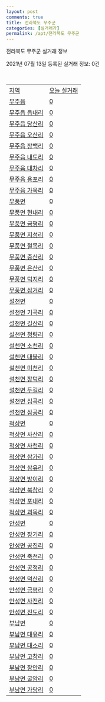 ```yaml
---
layout: post
comments: true
title: 전라북도 무주군
categories: [실거래가]
permalink: /apt/전라북도 무주군
---
```


전라북도 무주군 실거래 정보

2021년 07월 13일 등록된 실거래 정보: 0건

<script type="text/javascript">
  google.charts.load('current', {'packages':['corechart']});
  google.charts.setOnLoadCallback(drawChart);

  function drawChart() {
    var data = google.visualization.arrayToDataTable([['거래일', '매매', '전월세', '전매'], ['20-07', 5, 16, 0], ['20-08', 1, 23, 0], ['20-09', 10, 12, 0], ['20-10', 4, 3, 0], ['20-11', 5, 3, 0], ['20-12', 12, 2, 0], ['21-01', 16, 2, 0], ['21-02', 14, 5, 0], ['21-03', 7, 1, 0], ['21-04', 18, 2, 0], ['21-05', 14, 1, 0], ['21-06', 3, 2, 0]]);

    var options = {
      title: '최근 1년간 유형별 거래량 추이',
      legend: { position: 'bottom' }
    };

    var chart = new google.visualization.LineChart(document.getElementById('columnchart_material'));
    chart.draw(data, (options));
  }
</script>

<div id="columnchart_material" style="width: 95%; margin-left: -35px"></div>
<br>
<table class="sortable">
  <tr>
    <td><a href="#">지역</a></td>
    <td><a href="#">오늘 실거래</a></td>
  </tr>

  
  <tr class="item">
    <td><a href="전라북도 무주군 무주읍">무주읍</a></td>
    <td><a href="전라북도 무주군 무주읍">0</a></td>
  </tr>
    

  <tr class="item">
    <td><a href="전라북도 무주군 무주읍 읍내리">무주읍 읍내리</a></td>
    <td><a href="전라북도 무주군 무주읍 읍내리">0</a></td>
  </tr>
    

  <tr class="item">
    <td><a href="전라북도 무주군 무주읍 당산리">무주읍 당산리</a></td>
    <td><a href="전라북도 무주군 무주읍 당산리">0</a></td>
  </tr>
    

  <tr class="item">
    <td><a href="전라북도 무주군 무주읍 오산리">무주읍 오산리</a></td>
    <td><a href="전라북도 무주군 무주읍 오산리">0</a></td>
  </tr>
    

  <tr class="item">
    <td><a href="전라북도 무주군 무주읍 장백리">무주읍 장백리</a></td>
    <td><a href="전라북도 무주군 무주읍 장백리">0</a></td>
  </tr>
    

  <tr class="item">
    <td><a href="전라북도 무주군 무주읍 내도리">무주읍 내도리</a></td>
    <td><a href="전라북도 무주군 무주읍 내도리">0</a></td>
  </tr>
    

  <tr class="item">
    <td><a href="전라북도 무주군 무주읍 대차리">무주읍 대차리</a></td>
    <td><a href="전라북도 무주군 무주읍 대차리">0</a></td>
  </tr>
    

  <tr class="item">
    <td><a href="전라북도 무주군 무주읍 용포리">무주읍 용포리</a></td>
    <td><a href="전라북도 무주군 무주읍 용포리">0</a></td>
  </tr>
    

  <tr class="item">
    <td><a href="전라북도 무주군 무주읍 가옥리">무주읍 가옥리</a></td>
    <td><a href="전라북도 무주군 무주읍 가옥리">0</a></td>
  </tr>
    

  <tr class="item">
    <td><a href="전라북도 무주군 무풍면">무풍면</a></td>
    <td><a href="전라북도 무주군 무풍면">0</a></td>
  </tr>
    

  <tr class="item">
    <td><a href="전라북도 무주군 무풍면 현내리">무풍면 현내리</a></td>
    <td><a href="전라북도 무주군 무풍면 현내리">0</a></td>
  </tr>
    

  <tr class="item">
    <td><a href="전라북도 무주군 무풍면 금평리">무풍면 금평리</a></td>
    <td><a href="전라북도 무주군 무풍면 금평리">0</a></td>
  </tr>
    

  <tr class="item">
    <td><a href="전라북도 무주군 무풍면 지성리">무풍면 지성리</a></td>
    <td><a href="전라북도 무주군 무풍면 지성리">0</a></td>
  </tr>
    

  <tr class="item">
    <td><a href="전라북도 무주군 무풍면 철목리">무풍면 철목리</a></td>
    <td><a href="전라북도 무주군 무풍면 철목리">0</a></td>
  </tr>
    

  <tr class="item">
    <td><a href="전라북도 무주군 무풍면 증산리">무풍면 증산리</a></td>
    <td><a href="전라북도 무주군 무풍면 증산리">0</a></td>
  </tr>
    

  <tr class="item">
    <td><a href="전라북도 무주군 무풍면 은산리">무풍면 은산리</a></td>
    <td><a href="전라북도 무주군 무풍면 은산리">0</a></td>
  </tr>
    

  <tr class="item">
    <td><a href="전라북도 무주군 무풍면 덕지리">무풍면 덕지리</a></td>
    <td><a href="전라북도 무주군 무풍면 덕지리">0</a></td>
  </tr>
    

  <tr class="item">
    <td><a href="전라북도 무주군 무풍면 삼거리">무풍면 삼거리</a></td>
    <td><a href="전라북도 무주군 무풍면 삼거리">0</a></td>
  </tr>
    

  <tr class="item">
    <td><a href="전라북도 무주군 설천면">설천면</a></td>
    <td><a href="전라북도 무주군 설천면">0</a></td>
  </tr>
    

  <tr class="item">
    <td><a href="전라북도 무주군 설천면 기곡리">설천면 기곡리</a></td>
    <td><a href="전라북도 무주군 설천면 기곡리">0</a></td>
  </tr>
    

  <tr class="item">
    <td><a href="전라북도 무주군 설천면 길산리">설천면 길산리</a></td>
    <td><a href="전라북도 무주군 설천면 길산리">0</a></td>
  </tr>
    

  <tr class="item">
    <td><a href="전라북도 무주군 설천면 청량리">설천면 청량리</a></td>
    <td><a href="전라북도 무주군 설천면 청량리">0</a></td>
  </tr>
    

  <tr class="item">
    <td><a href="전라북도 무주군 설천면 소천리">설천면 소천리</a></td>
    <td><a href="전라북도 무주군 설천면 소천리">0</a></td>
  </tr>
    

  <tr class="item">
    <td><a href="전라북도 무주군 설천면 대불리">설천면 대불리</a></td>
    <td><a href="전라북도 무주군 설천면 대불리">0</a></td>
  </tr>
    

  <tr class="item">
    <td><a href="전라북도 무주군 설천면 미천리">설천면 미천리</a></td>
    <td><a href="전라북도 무주군 설천면 미천리">0</a></td>
  </tr>
    

  <tr class="item">
    <td><a href="전라북도 무주군 설천면 장덕리">설천면 장덕리</a></td>
    <td><a href="전라북도 무주군 설천면 장덕리">0</a></td>
  </tr>
    

  <tr class="item">
    <td><a href="전라북도 무주군 설천면 두길리">설천면 두길리</a></td>
    <td><a href="전라북도 무주군 설천면 두길리">0</a></td>
  </tr>
    

  <tr class="item">
    <td><a href="전라북도 무주군 설천면 심곡리">설천면 심곡리</a></td>
    <td><a href="전라북도 무주군 설천면 심곡리">0</a></td>
  </tr>
    

  <tr class="item">
    <td><a href="전라북도 무주군 설천면 삼공리">설천면 삼공리</a></td>
    <td><a href="전라북도 무주군 설천면 삼공리">0</a></td>
  </tr>
    

  <tr class="item">
    <td><a href="전라북도 무주군 적상면">적상면</a></td>
    <td><a href="전라북도 무주군 적상면">0</a></td>
  </tr>
    

  <tr class="item">
    <td><a href="전라북도 무주군 적상면 사산리">적상면 사산리</a></td>
    <td><a href="전라북도 무주군 적상면 사산리">0</a></td>
  </tr>
    

  <tr class="item">
    <td><a href="전라북도 무주군 적상면 사천리">적상면 사천리</a></td>
    <td><a href="전라북도 무주군 적상면 사천리">0</a></td>
  </tr>
    

  <tr class="item">
    <td><a href="전라북도 무주군 적상면 삼가리">적상면 삼가리</a></td>
    <td><a href="전라북도 무주군 적상면 삼가리">0</a></td>
  </tr>
    

  <tr class="item">
    <td><a href="전라북도 무주군 적상면 삼유리">적상면 삼유리</a></td>
    <td><a href="전라북도 무주군 적상면 삼유리">0</a></td>
  </tr>
    

  <tr class="item">
    <td><a href="전라북도 무주군 적상면 방이리">적상면 방이리</a></td>
    <td><a href="전라북도 무주군 적상면 방이리">0</a></td>
  </tr>
    

  <tr class="item">
    <td><a href="전라북도 무주군 적상면 북창리">적상면 북창리</a></td>
    <td><a href="전라북도 무주군 적상면 북창리">0</a></td>
  </tr>
    

  <tr class="item">
    <td><a href="전라북도 무주군 적상면 포내리">적상면 포내리</a></td>
    <td><a href="전라북도 무주군 적상면 포내리">0</a></td>
  </tr>
    

  <tr class="item">
    <td><a href="전라북도 무주군 적상면 괴목리">적상면 괴목리</a></td>
    <td><a href="전라북도 무주군 적상면 괴목리">0</a></td>
  </tr>
    

  <tr class="item">
    <td><a href="전라북도 무주군 안성면">안성면</a></td>
    <td><a href="전라북도 무주군 안성면">0</a></td>
  </tr>
    

  <tr class="item">
    <td><a href="전라북도 무주군 안성면 장기리">안성면 장기리</a></td>
    <td><a href="전라북도 무주군 안성면 장기리">0</a></td>
  </tr>
    

  <tr class="item">
    <td><a href="전라북도 무주군 안성면 공진리">안성면 공진리</a></td>
    <td><a href="전라북도 무주군 안성면 공진리">0</a></td>
  </tr>
    

  <tr class="item">
    <td><a href="전라북도 무주군 안성면 죽천리">안성면 죽천리</a></td>
    <td><a href="전라북도 무주군 안성면 죽천리">0</a></td>
  </tr>
    

  <tr class="item">
    <td><a href="전라북도 무주군 안성면 공정리">안성면 공정리</a></td>
    <td><a href="전라북도 무주군 안성면 공정리">0</a></td>
  </tr>
    

  <tr class="item">
    <td><a href="전라북도 무주군 안성면 덕산리">안성면 덕산리</a></td>
    <td><a href="전라북도 무주군 안성면 덕산리">0</a></td>
  </tr>
    

  <tr class="item">
    <td><a href="전라북도 무주군 안성면 금평리">안성면 금평리</a></td>
    <td><a href="전라북도 무주군 안성면 금평리">0</a></td>
  </tr>
    

  <tr class="item">
    <td><a href="전라북도 무주군 안성면 사전리">안성면 사전리</a></td>
    <td><a href="전라북도 무주군 안성면 사전리">0</a></td>
  </tr>
    

  <tr class="item">
    <td><a href="전라북도 무주군 안성면 진도리">안성면 진도리</a></td>
    <td><a href="전라북도 무주군 안성면 진도리">0</a></td>
  </tr>
    

  <tr class="item">
    <td><a href="전라북도 무주군 부남면">부남면</a></td>
    <td><a href="전라북도 무주군 부남면">0</a></td>
  </tr>
    

  <tr class="item">
    <td><a href="전라북도 무주군 부남면 대유리">부남면 대유리</a></td>
    <td><a href="전라북도 무주군 부남면 대유리">0</a></td>
  </tr>
    

  <tr class="item">
    <td><a href="전라북도 무주군 부남면 대소리">부남면 대소리</a></td>
    <td><a href="전라북도 무주군 부남면 대소리">0</a></td>
  </tr>
    

  <tr class="item">
    <td><a href="전라북도 무주군 부남면 고창리">부남면 고창리</a></td>
    <td><a href="전라북도 무주군 부남면 고창리">0</a></td>
  </tr>
    

  <tr class="item">
    <td><a href="전라북도 무주군 부남면 장안리">부남면 장안리</a></td>
    <td><a href="전라북도 무주군 부남면 장안리">0</a></td>
  </tr>
    

  <tr class="item">
    <td><a href="전라북도 무주군 부남면 굴암리">부남면 굴암리</a></td>
    <td><a href="전라북도 무주군 부남면 굴암리">0</a></td>
  </tr>
    

  <tr class="item">
    <td><a href="전라북도 무주군 부남면 가당리">부남면 가당리</a></td>
    <td><a href="전라북도 무주군 부남면 가당리">0</a></td>
  </tr>
    


</table>


    